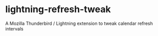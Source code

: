 # lightning-refresh-tweak
A Mozilla Thunderbird / Lightning extension to tweak calendar refresh intervals
